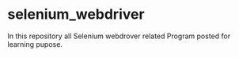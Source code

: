 # selenium_webdriver
In this repository all Selenium webdrover related Program posted for learning pupose.
